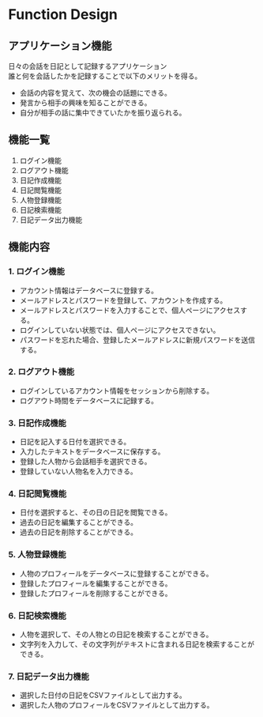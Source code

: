 # Function Design
## アプリケーション機能
日々の会話を日記として記録するアプリケーション  
誰と何を会話したかを記録することで以下のメリットを得る。  
* 会話の内容を覚えて、次の機会の話題にできる。
* 発言から相手の興味を知ることができる。
* 自分が相手の話に集中できていたかを振り返られる。

## 機能一覧
1. ログイン機能
2. ログアウト機能
3. 日記作成機能
4. 日記閲覧機能
5. 人物登録機能
6. 日記検索機能
7. 日記データ出力機能

## 機能内容
### 1. ログイン機能
* アカウント情報はデータベースに登録する。
* メールアドレスとパスワードを登録して、アカウントを作成する。
* メールアドレスとパスワードを入力することで、個人ページにアクセスする。
* ログインしていない状態では、個人ページにアクセスできない。
* パスワードを忘れた場合、登録したメールアドレスに新規パスワードを送信する。

### 2. ログアウト機能
* ログインしているアカウント情報をセッションから削除する。
* ログアウト時間をデータベースに記録する。

### 3. 日記作成機能
* 日記を記入する日付を選択できる。
* 入力したテキストをデータベースに保存する。
* 登録した人物から会話相手を選択できる。
* 登録していない人物名を入力できる。

### 4. 日記閲覧機能
* 日付を選択すると、その日の日記を閲覧できる。
* 過去の日記を編集することができる。
* 過去の日記を削除することができる。

### 5. 人物登録機能
* 人物のプロフィールをデータベースに登録することができる。
* 登録したプロフィールを編集することができる。
* 登録したプロフィールを削除することができる。

### 6. 日記検索機能
* 人物を選択して、その人物との日記を検索することができる。
* 文字列を入力して、その文字列がテキストに含まれる日記を検索することができる。

### 7. 日記データ出力機能
* 選択した日付の日記をCSVファイルとして出力する。
* 選択した人物のプロフィールをCSVファイルとして出力する。
